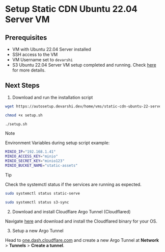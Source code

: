 # Setup Static CDN Ubuntu 22.04 Server VM

## Prerequisites

- VM with Ubuntu 22.04 Server installed
- SSH access to the VM
- VM Username set to `devarshi`
- S3 Ubuntu 22.04 Server VM setup completed and running. Check [here](../s3-and-db-ubuntu-22-server/README.md) for more details.

## Next Steps

1. Download and run the installation script

```bash
wget https://autosetup.devarshi.dev/home/vms/static-cdn-ubuntu-22-server/setup.sh
```

```bash
chmod +x setup.sh
```

```bash
./setup.sh
```

> [!NOTE]
> Environment Variables during setup script example:
> ```bash
> MINIO_IP="192.168.1.41"
> MINIO_ACCESS_KEY="minio"
> MINIO_SECRET_KEY="minio123"
> MINIO_BUCKET_NAME="static-assets"
> ```

> [!TIP]
> Check the systemctl status if the services are running as expected.
> ```bash
> sudo systemctl status static-serve
> ```
> ```bash
> sudo systemctl status s3-sync
> ```

2. Download and install Cloudflare Argo Tunnel (Cloudflared)

Navigate [here](https://github.com/cloudflare/cloudflared) and download and install the Cloudflared binary for your OS.

3. Setup a new Argo Tunnel

Head to [one.dash.cloudflare.com](https://one.dash.cloudflare.com) and create a new Argo Tunnel at **Network** > **Tunnels** > **Create a tunnel**.